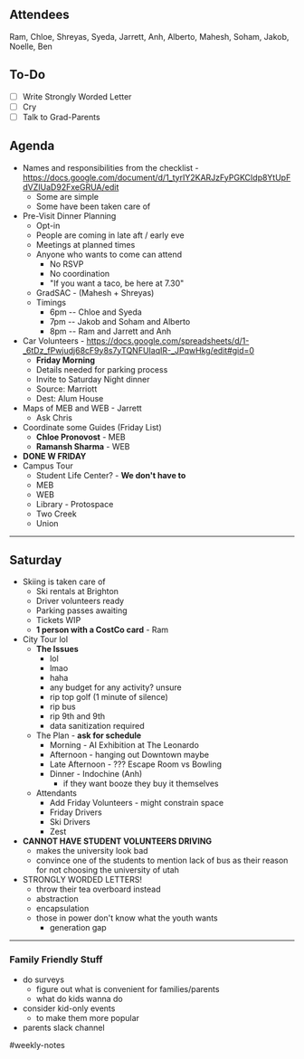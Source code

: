 ## Attendees
Ram, Chloe, Shreyas, Syeda, Jarrett, Anh, Alberto, Mahesh, Soham, Jakob, Noelle, Ben

## To-Do
- [ ] Write Strongly Worded Letter
- [ ] Cry
- [ ] Talk to Grad-Parents

## Agenda
- Names and responsibilities from the checklist - https://docs.google.com/document/d/1_tyrIY2KARJzFyPGKCIdp8YtUpFdVZIUaD92FxeGRUA/edit
	- Some are simple
	- Some have been taken care of
- Pre-Visit Dinner Planning
	- Opt-in
	- People are coming in late aft / early eve
	- Meetings at planned times
	- Anyone who wants to come can attend
		- No RSVP
		- No coordination
		- "If you want a taco, be here at 7.30"
	- GradSAC - (Mahesh + Shreyas)
	- Timings
		- 6pm -- Chloe and Syeda 
		- 7pm -- Jakob and Soham and Alberto
		- 8pm -- Ram and Jarrett and Anh
- Car Volunteers - https://docs.google.com/spreadsheets/d/1-_6tDz_fPwjudj68cF9y8s7yTQNFUIaqIR-_JPqwHkg/edit#gid=0
	- **Friday Morning**
	- Details needed for parking process
	- Invite to Saturday Night dinner
	- Source: Marriott
	- Dest: Alum House
- Maps of MEB and WEB - Jarrett
	- Ask Chris
- Coordinate some Guides (Friday List)
	- **Chloe Pronovost** - MEB
	- **Ramansh Sharma** - WEB
- **DONE W FRIDAY**
- Campus Tour 
	- Student Life Center? - **We don't have to**
	- MEB
	- WEB
	- Library - Protospace
	- Two Creek
	- Union

_____
## Saturday
- Skiing is taken care of
	- Ski rentals at Brighton
	- Driver volunteers ready
	- Parking passes awaiting
	- Tickets WIP
	- **1 person with a CostCo card** - Ram
- City Tour lol
	- **The Issues**
		- lol
		- lmao
		- haha 
		- any budget for any activity? unsure
		- rip top golf (1 minute of silence)
		- rip bus
		- rip 9th and 9th
		- data sanitization required
	- The Plan - **ask for schedule**
		- Morning - AI Exhibition at The Leonardo
		- Afternoon - hanging out Downtown maybe
		- Late Afternoon - ??? Escape Room vs Bowling
		- Dinner - Indochine (Anh)
			- if they want booze they buy it themselves
	- Attendants
		- Add Friday Volunteers - might constrain space
		- Friday Drivers
		- Ski Drivers
		- Zest
- **CANNOT HAVE STUDENT VOLUNTEERS DRIVING**
	- makes the university look bad
	- convince one of the students to mention lack of bus as their reason for not choosing the university of utah
- STRONGLY WORDED LETTERS!
	- throw their tea overboard instead
	- abstraction
	- encapsulation
	- those in power don't know what the youth wants
		- generation gap

____
### Family Friendly Stuff
- do surveys 
	- figure out what is convenient for families/parents
	- what do kids wanna do
- consider kid-only events
	- to make them more popular
- parents slack channel

#weekly-notes
